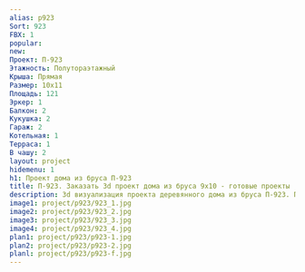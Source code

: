 ```yaml
---
alias: p923
Sort: 923
FBX: 1
popular: 
new: 
Проект: П-923
Этажность: Полутораэтажный
Крыша: Прямая
Размер: 10х11
Площадь: 121
Эркер: 1
Балкон: 2
Кукушка: 2
Гараж: 2
Котельная: 1
Терраса: 1
В чашу: 2
layout: project
hidemenu: 1
h1: Проект дома из бруса П-923
title: П-923. Заказать 3d проект дома из бруса 9х10 - готовые проекты
description: 3d визуализация проекта деревянного дома из бруса П-923. Площадь 121 м2, размер 9х10. Вы можете внести любые изменения в проект.
image1: project/p923/923_1.jpg
image2: project/p923/923_2.jpg
image3: project/p923/923_3.jpg
image4: project/p923/923_4.jpg
plan1: project/p923/p923-1.jpg
plan2: project/p923/p923-2.jpg
planl: project/p923/p923-f.jpg
---
```

